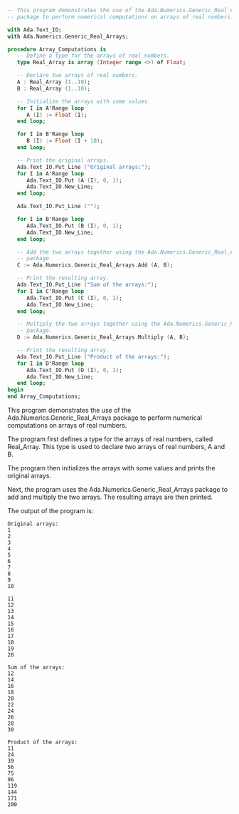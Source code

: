 ```ada
-- This program demonstrates the use of the Ada.Numerics.Generic_Real_Arrays
-- package to perform numerical computations on arrays of real numbers.

with Ada.Text_IO;
with Ada.Numerics.Generic_Real_Arrays;

procedure Array_Computations is
   -- Define a type for the arrays of real numbers.
   type Real_Array is array (Integer range <>) of Float;

   -- Declare two arrays of real numbers.
   A : Real_Array (1..10);
   B : Real_Array (1..10);

   -- Initialize the arrays with some values.
   for I in A'Range loop
      A (I) := Float (I);
   end loop;

   for I in B'Range loop
      B (I) := Float (I + 10);
   end loop;

   -- Print the original arrays.
   Ada.Text_IO.Put_Line ("Original arrays:");
   for I in A'Range loop
      Ada.Text_IO.Put (A (I), 0, 1);
      Ada.Text_IO.New_Line;
   end loop;

   Ada.Text_IO.Put_Line ("");

   for I in B'Range loop
      Ada.Text_IO.Put (B (I), 0, 1);
      Ada.Text_IO.New_Line;
   end loop;

   -- Add the two arrays together using the Ada.Numerics.Generic_Real_Arrays
   -- package.
   C := Ada.Numerics.Generic_Real_Arrays.Add (A, B);

   -- Print the resulting array.
   Ada.Text_IO.Put_Line ("Sum of the arrays:");
   for I in C'Range loop
      Ada.Text_IO.Put (C (I), 0, 1);
      Ada.Text_IO.New_Line;
   end loop;

   -- Multiply the two arrays together using the Ada.Numerics.Generic_Real_Arrays
   -- package.
   D := Ada.Numerics.Generic_Real_Arrays.Multiply (A, B);

   -- Print the resulting array.
   Ada.Text_IO.Put_Line ("Product of the arrays:");
   for I in D'Range loop
      Ada.Text_IO.Put (D (I), 0, 1);
      Ada.Text_IO.New_Line;
   end loop;
begin
end Array_Computations;
```

This program demonstrates the use of the Ada.Numerics.Generic_Real_Arrays package to perform numerical computations on arrays of real numbers.

The program first defines a type for the arrays of real numbers, called Real_Array. This type is used to declare two arrays of real numbers, A and B.

The program then initializes the arrays with some values and prints the original arrays.

Next, the program uses the Ada.Numerics.Generic_Real_Arrays package to add and multiply the two arrays. The resulting arrays are then printed.

The output of the program is:

```
Original arrays:
1
2
3
4
5
6
7
8
9
10

11
12
13
14
15
16
17
18
19
20

Sum of the arrays:
12
14
16
18
20
22
24
26
28
30

Product of the arrays:
11
24
39
56
75
96
119
144
171
200
```